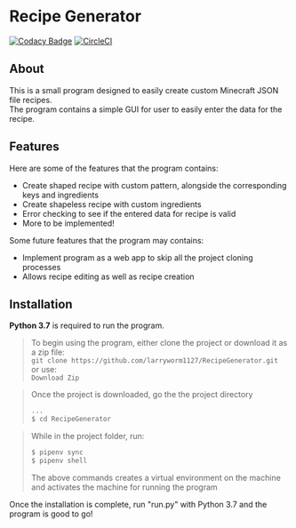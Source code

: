 # Recipe Generator
[![Codacy Badge](https://api.codacy.com/project/badge/Grade/4c0712f1845f4abcb6f1b0d9ab55d2f9)](https://app.codacy.com/app/larryworm1127/RecipeGenerator?utm_source=github.com&utm_medium=referral&utm_content=larryworm1127/RecipeGenerator&utm_campaign=badger)
[![CircleCI](https://circleci.com/gh/larryworm1127/RecipeGenerator.svg?style=svg)](https://circleci.com/gh/larryworm1127/RecipeGenerator)

## About
This is a small program designed to easily create custom Minecraft JSON file recipes. \
The program contains a simple GUI for user to easily enter the data for the recipe.

## Features
Here are some of the features that the program contains:
- Create shaped recipe with custom pattern, alongside the corresponding keys and ingredients
- Create shapeless recipe with custom ingredients
- Error checking to see if the entered data for recipe is valid
- More to be implemented!

Some future features that the program may contains:
- Implement program as a web app to skip all the project cloning processes
- Allows recipe editing as well as recipe creation

## Installation
**Python 3.7** is required to run the program.
> To begin using the program, either clone the project or download it as a zip file: \
> ```git clone https://github.com/larryworm1127/RecipeGenerator.git``` \
> or use: \
> ```Download Zip```

> Once the project is downloaded, go the the project directory
> ```bash
> ...
> $ cd RecipeGenerator
> ```

> While in the project folder, run:
> ```bash
> $ pipenv sync
> $ pipenv shell
> ```
> The above commands creates a virtual environment on the machine and activates the machine for running the program

Once the installation is complete, run "run.py" with Python 3.7 and the program is good to go!